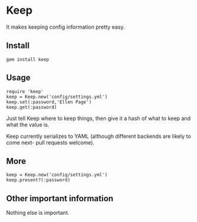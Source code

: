 # Keep

It makes keeping config information pretty easy.

## Install

    gem install keep

## Usage

    require 'keep'
    keep = Keep.new('config/settings.yml')
    keep.set(:password,'Ellen Page')
    keep.get(:password)

Just tell Keep where to keep things, then give it a hash of what to keep and
what the value is.

Keep currently serializes to YAML (although different backends are likely to
come next- pull requests welcome).

## More

    keep = Keep.new('config/settings.yml')
    keep.present?(:password)

## Other important information

Nothing else is important.
